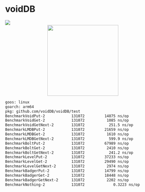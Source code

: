 # voidDB

<a href="https://pkg.go.dev/github.com/voidDB/voidDB">
  <img src="https://pkg.go.dev/badge/github.com/voidDB/voidDB.svg" />
</a>
<br>
<div align="center">
  <img src="https://github.com/voidDB.png" width="230" />
</div>

```txt
goos: linux
goarch: arm64
pkg: github.com/voidDB/voidDB/test
BenchmarkVoidPut-2         	  131072	     14875 ns/op
BenchmarkVoidGet-2         	  131072	      1085 ns/op
BenchmarkVoidGetNext-2     	  131072	       251.5 ns/op
BenchmarkLMDBPut-2         	  131072	     21659 ns/op
BenchmarkLMDBGet-2         	  131072	      1610 ns/op
BenchmarkLMDBGetNext-2     	  131072	       599.9 ns/op
BenchmarkBoltPut-2         	  131072	     67989 ns/op
BenchmarkBoltGet-2         	  131072	      2410 ns/op
BenchmarkBoltGetNext-2     	  131072	       241.2 ns/op
BenchmarkLevelPut-2        	  131072	     37233 ns/op
BenchmarkLevelGet-2        	  131072	     29490 ns/op
BenchmarkLevelGetNext-2    	  131072	      2974 ns/op
BenchmarkBadgerPut-2       	  131072	     14799 ns/op
BenchmarkBadgerGet-2       	  131072	     18448 ns/op
BenchmarkBadgerGetNext-2   	  131072	      2202 ns/op
BenchmarkNothing-2         	  131072	         0.3223 ns/op
```
